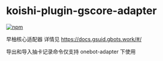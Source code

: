 # koishi-plugin-gscore-adapter

[![npm](https://img.shields.io/npm/v/koishi-plugin-gscore-adapter?style=flat-square)](https://www.npmjs.com/package/koishi-plugin-gscore-adapter)

早柚核心适配器 详情见 https://docs.gsuid.gbots.work/#/

导出和导入抽卡记录命令仅支持 onebot-adapter 下使用

